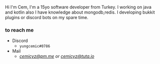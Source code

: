 Hi I'm Cem, I'm a 15yo software developer from Turkey. I working on java and kotlin also I have knowledge about mongodb,redis. I developing bukkit plugins or discord bots on my spare time.

### to reach me

- Discord
  - ```yungcemic#0786```
- Mail
  - *cemicyz@pm.me or cemicyz@tuta.io*

